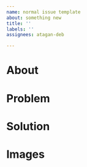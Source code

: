 ```yaml
---
name: normal issue template
about: something new
title: ''
labels: ''
assignees: atagan-deb

---
```


# About

# Problem

# Solution

# Images
